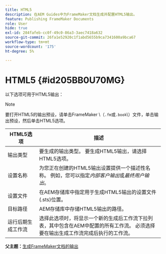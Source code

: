 ```yaml
---
title: HTML5
description: 在AEM Guides中为FrameMaker文档生成并配置HTML5输出。
feature: Publishing FrameMaker Documents
role: User
hide: true
exl-id: 284fafeb-cc0f-49c0-86a3-3aec7418a632
source-git-commit: 26fa1e52920c1f1abd5655b9ca7341600a9bca67
workflow-type: tm+mt
source-wordcount: '175'
ht-degree: 5%

---
```


# HTML5 {#id205BB0U70MG}

以下选项可用于HTML5输出：

>[!NOTE]
>
> 要打开HTML5的输出预设，请单击FrameMaker \（`.fm`或`.book`\）文件，单击输出预设，然后单击HTML5选项。

| HTML5选项 | 描述 |
|------------|-----------|
| 输出类型 | 要生成的输出类型。 要生成HTML5输出，请选择HTML5选项。 |
| 设置名称 | 为您正在创建的HTML5输出设置提供一个描述性名称。 例如，您可以指定&#x200B;*内部客户输出*&#x200B;或&#x200B;*最终用户输出*。 |
| 设置文件 | 在AEM存储库中指定用于生成HTML5输出的设置文件\(.sts\)位置。 |
| 目标路径 | AEM存储库中存储HTML5输出的路径。 |
| 运行后期生成工作流 | 选择此选项时，将显示一个新的生成后工作流下拉列表，其中包含在AEM中配置的所有工作流。 必须选择要在输出生成工作流完成后执行的工作流。 |

**父主题：**&#x200B;[&#x200B;生成FrameMaker文档的输出](fm-output-generatation.md)
